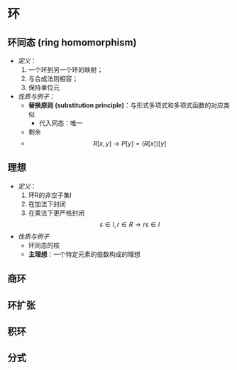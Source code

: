 # 环 
## 环同态 (ring homomorphism)
- *定义*：
	1. 一个环到另一个环的映射；
	2. 与合成法则相容；
	3. 保持单位元
- *性质与例子*：
	- **替换原则 (substitution principle)**：与形式多项式和多项式函数的对应类似
		- 代入同态：唯一
	- 剩余
	- $$ R [x,y] → P[y] = (R[x])[y] $$
## 理想
- *定义*：  
	1. 环R的非空子集I
	2. 在加法下封闭
	3. 在乘法下更严格封闭 $$ s \in I, r \in R → rs \in I $$
- *性质与例子*
	- 环同态的核
	- **主理想**：一个特定元素的倍数构成的理想
## 商环
## 环扩张
## 积环
## 分式
